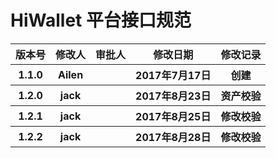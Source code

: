 # HiWallet 平台接口规范

<table>
    <tr>
        <th>版本号</th>
        <th>修改人</th>
        <th>审批人</th>
        <th>修改日期</th>
        <th>修改记录</th>
    </tr>
    <tr>
        <th>1.1.0</th>
        <th>Ailen</th>
        <th></th>
        <th>2017年7月17日</th>
        <th>创建</th>
    </tr>
    <tr>
        <th>1.2.0</th>
        <th>jack</th>
        <th></th>
        <th>2017年8月23日</th>
        <th>资产校验</th>
    </tr>
    <tr>
        <th>1.2.1</th>
        <th>jack</th>
        <th></th>
        <th>2017年8月25日</th>
        <th>修改校验</th>
    </tr>
    <tr>
        <th>1.2.2</th>
        <th>jack</th>
        <th></th>
        <th>2017年8月28日</th>
        <th>修改校验</th>
    </tr>
</table>
